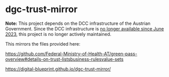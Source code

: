 # dgc-trust-mirror

**Note:** This project depends on the DCC infrastructure of the Austrian
Government. Since the DCC infrastructure is [no longer available since June
2023](https://github.com/Federal-Ministry-of-Health-AT/green-pass-overview/issues/11#issuecomment-1617997232),
this project is no longer actively maintained.

This mirrors the files provided here:

https://github.com/Federal-Ministry-of-Health-AT/green-pass-overview#details-on-trust-listsbusiness-rulesvalue-sets

https://digital-blueprint.github.io/dgc-trust-mirror/